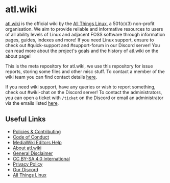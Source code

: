# atl.wiki
[atl.wiki](https://atl.wiki) is the official wiki by the [All Things Linux](https://allthingslinux.org), a 501(c)(3) non-profit organisation. We aim to provide reliable and informative resources to users of all ability levels of Linux and adjacent FOSS software through information pages, guides, indexes and more! If you need Linux support, ensure to check out #quick-support and #support-forum in our Discord server! You can read more about the project's goals and the history of atl.wiki on the about page!

This is the meta repository for atl.wiki, we use this repository for issue reports, storing some files and other misc stuff. To contact a member of the wiki team you can find contact details [here](https://atl.wiki/Atl.wiki:About#Staff). 

If you need wiki support, have any queries or wish to report something, check out #wiki-chat on the Discord server! To contact the administrators, you can open a ticket with `/ticket` on the Discord or email an administrator via the emails listed [here](https://atl.wiki/Atl.wiki:About#Staff).

## Useful Links
- [Policies & Contributing](https://atl.wiki/Policies)
- [Code of Conduct](https://atl.wiki/Atl.wiki:Code_of_Conduct)
- [MediaWiki Editors Help](https://www.mediawiki.org/wiki/Help:Contents)
- [About atl.wiki](https://atl.wiki/Atl.wiki:About)
- [General Disclaimer](https://atl.wiki/Atl.wiki:Disclaimer)
- [CC BY-SA 4.0 International](https://creativecommons.org/licenses/by-sa/4.0/)
- [Privacy Policy](https://atl.wiki/Atl.wiki:Privacy_policy)
- [Our Discord](https://discord.gg/linux)
- [All Things Linux](https://allthingslinux.org)